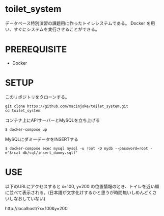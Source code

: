 # toilet_system
データベース特別演習の課題用に作ったトイレシステムである。
Docker を用い、すぐにシステムを実行させることができる。

# PREREQUISITE

- Docker

# SETUP

このリポジトリをクローンする。

```
git clone https://github.com/macinjoke/toilet_system.git
cd toilet_system
```

コンテナ上にAPIサーバーとMySQLを立ち上げる
```shell
$ docker-compose up
```

MySQLにダミーデータをINSERTする
```shell
$ docker-compose exec mysql mysql -u root -D mydb --password=root -e"$(cat db/sql/insert_dummy.sql)"
```

# USE

以下のURLにアクセスすると x=100, y=200 の位置情報のとき、トイレを近い順に並べて表示される。(日本語が文字化けするかと思うが時間無いしめんどくさいしなおしていない)

http://localhost/?x=100&y=200


